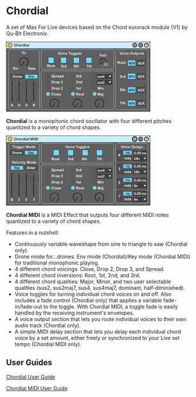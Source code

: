# Chordial
A set of Max For Live devices based on the Chord eurorack module (V1) by Qu-Bit Electronix.

![Chordial Image](img/Chordial.jpg)

**Chordial** is a monophonic chord oscillator with four different pitches quantized to a variety of chord shapes.  

![ChordialMIDI Image](img/ChordialMIDI.jpg)

**Chordial MIDI** is a MIDI Effect that outputs four different MIDI notes quantized to a variety of chord shapes.

Features in a nutshell:

- Continuously variable waveshape from sine to triangle to saw (Chordial only).
- Drone mode for...drones. Env mode (Chordial)/Key mode (Chordial MIDI) for traditional monophonic playing.
- 4 different chord voicings: Close, Drop 2, Drop 3, and Spread.
- 4 different chord inversions: Root, 1st, 2nd, and 3rd.
- 4 different chord qualities: Major, Minor, and two user selectable qualities (sus2, sus2maj7, sus4, sus4maj7, dominant, half-diminished). 
- Voice toggles for turning individual chord voices on and off. Also includes a fade control (Chordial only) that applies a variable fade-in/fade-out to the toggle. With Chordial MIDI, a toggle fade is easily handled by the receiving instrument's envelopes.
- A voice output section that lets you route individual voices to their own audio track (Chordial only).
- A simple MIDI delay section that lets you delay each individual chord voice by a set amount, either freely or synchronized to your Live set tempo (Chordial MIDI only).

## User Guides

[Chordial User Guide](https://github.com/silent5/chordial/blob/master/User%20Guides/Chordial%20User%20Guide.md)

[Chordial MIDI User Guide](https://github.com/silent5/chordial/blob/master/User%20Guides/Chordial%20MIDI%20User%20Guide.md)
